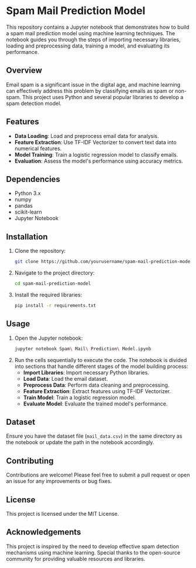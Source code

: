 # Spam Mail Prediction Model

This repository contains a Jupyter notebook that demonstrates how to build a spam mail prediction model using machine learning techniques. The notebook guides you through the steps of importing necessary libraries, loading and preprocessing data, training a model, and evaluating its performance.

## Overview

Email spam is a significant issue in the digital age, and machine learning can effectively address this problem by classifying emails as spam or non-spam. This project uses Python and several popular libraries to develop a spam detection model.

## Features

- **Data Loading**: Load and preprocess email data for analysis.
- **Feature Extraction**: Use TF-IDF Vectorizer to convert text data into numerical features.
- **Model Training**: Train a logistic regression model to classify emails.
- **Evaluation**: Assess the model's performance using accuracy metrics.

## Dependencies

- Python 3.x
- numpy
- pandas
- scikit-learn
- Jupyter Notebook

## Installation

1. Clone the repository:
   ```bash
   git clone https://github.com/yourusername/spam-mail-prediction-model.git
   ```
2. Navigate to the project directory:
   ```bash
   cd spam-mail-prediction-model
   ```
3. Install the required libraries:
   ```bash
   pip install -r requirements.txt
   ```

## Usage

1. Open the Jupyter notebook:
   ```bash
   jupyter notebook Spam\ Mail\ Prediction\ Model.ipynb
   ```
2. Run the cells sequentially to execute the code. The notebook is divided into sections that handle different stages of the model building process:
   - **Import Libraries**: Import necessary Python libraries.
   - **Load Data**: Load the email dataset.
   - **Preprocess Data**: Perform data cleaning and preprocessing.
   - **Feature Extraction**: Extract features using TF-IDF Vectorizer.
   - **Train Model**: Train a logistic regression model.
   - **Evaluate Model**: Evaluate the trained model's performance.

## Dataset

Ensure you have the dataset file (`mail_data.csv`) in the same directory as the notebook or update the path in the notebook accordingly.

## Contributing

Contributions are welcome! Please feel free to submit a pull request or open an issue for any improvements or bug fixes.

## License

This project is licensed under the MIT License.

## Acknowledgements

This project is inspired by the need to develop effective spam detection mechanisms using machine learning. Special thanks to the open-source community for providing valuable resources and libraries.
